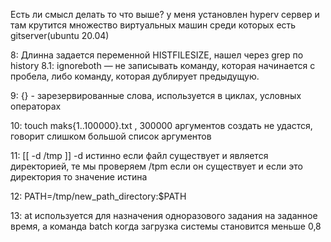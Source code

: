 Есть ли смысл делать то что выше? у меня установлен hyperv сервер и там крутится множество виртуальных машин среди которых есть gitserver(ubuntu 20.04)

8: Длинна задается переменной        HISTFILESIZE, нашел через grep по history
8.1: ignoreboth — не записывать команду, которая начинается с пробела, либо команду, которая дублирует предыдущую.

9: {} - зарезервированные слова, используется в циклах, условных операторах

10: touch maks{1..100000}.txt , 300000 аргументов создать не удастся, говорит слишком большой список аргументов
 
11: [[ -d /tmp ]]  -d  истинно если файл существует и является директорией, те мы проверяем  /tpm если он существует и если это директория то значение истина 

12: PATH=/tmp/new_path_directory:$PATH

13: at используется для назначения одноразового задания на заданное время, а команда batch когда загрузка системы становится меньше 0,8


